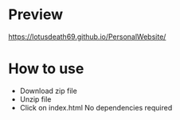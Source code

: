 # Preview 
https://lotusdeath69.github.io/PersonalWebsite/
# How to use  
- Download zip file
- Unzip file
- Click on index.html
No dependencies required

